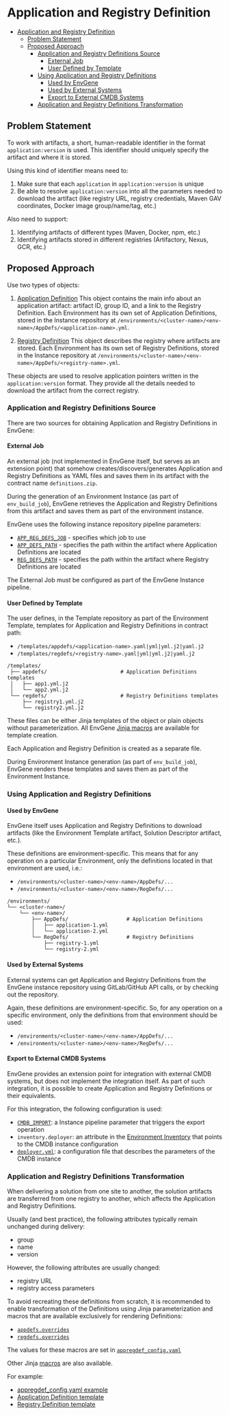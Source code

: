 # Application and Registry Definition

- [Application and Registry Definition](#application-and-registry-definition)
  - [Problem Statement](#problem-statement)
  - [Proposed Approach](#proposed-approach)
    - [Application and Registry Definitions Source](#application-and-registry-definitions-source)
      - [External Job](#external-job)
      - [User Defined by Template](#user-defined-by-template)
    - [Using Application and Registry Definitions](#using-application-and-registry-definitions)
      - [Used by EnvGene](#used-by-envgene)
      - [Used by External Systems](#used-by-external-systems)
      - [Export to External CMDB Systems](#export-to-external-cmdb-systems)
    - [Application and Registry Definitions Transformation](#application-and-registry-definitions-transformation)

## Problem Statement

To work with artifacts, a short, human-readable identifier in the format `application:version` is used. This identifier should uniquely specify the artifact and where it is stored.

Using this kind of identifier means need to:

1. Make sure that each `application` in `application:version` is unique
2. Be able to resolve `application:version` into all the parameters needed to download the artifact (like registry URL, registry credentials, Maven GAV coordinates, Docker image group/name/tag, etc.)

Also need to support:

1. Identifying artifacts of different types (Maven, Docker, npm, etc.)
2. Identifying artifacts stored in different registries (Artifactory, Nexus, GCR, etc.)

## Proposed Approach

Use two types of objects:

1. [Application Definition](/docs/envgene-objects.md#application-definition)
   This object contains the main info about an application artifact: artifact ID, group ID, and a link to the Registry Definition.
   Each Environment has its own set of Application Definitions, stored in the Instance repository at `/environments/<cluster-name>/<env-name>/AppDefs/<application-name>.yml`.

2. [Registry Definition](/docs/envgene-objects.md#registry-definition)
   This object describes the registry where artifacts are stored.
   Each Environment has its own set of Registry Definitions, stored in the Instance repository at `/environments/<cluster-name>/<env-name>/AppDefs/<registry-name>.yml`.

These objects are used to resolve application pointers written in the `application:version` format. They provide all the details needed to download the artifact from the correct registry.

### Application and Registry Definitions Source

There are two sources for obtaining Application and Registry Definitions in EnvGene:

#### External Job

An external job (not implemented in EnvGene itself, but serves as an extension point) that somehow creates/discovers/generates Application and Registry Definitions as YAML files and saves them in its artifact with the contract name `definitions.zip`.

During the generation of an Environment Instance (as part of `env_build_job`), EnvGene retrieves the Application and Registry Definitions from this artifact and saves them as part of the environment instance.

EnvGene uses the following instance repository pipeline parameters:

- [`APP_REG_DEFS_JOB`](/docs/instance-pipeline-parameters.md#app_reg_defs_job) - specifies which job to use
- [`APP_DEFS_PATH`](/docs/instance-pipeline-parameters.md#app_defs_path) - specifies the path within the artifact where Application Definitions are located
- [`REG_DEFS_PATH`](/docs/instance-pipeline-parameters.md#reg_defs_path) - specifies the path within the artifact where Registry Definitions are located

The External Job must be configured as part of the EnvGene Instance pipeline.

#### User Defined by Template

The user defines, in the Template repository as part of the Environment Template, templates for Application and Registry Definitions in contract path:

- `/templates/appdefs/<application-name>.yaml|yml|yml.j2|yaml.j2`
- `/templates/regdefs/<registry-name>.yaml|yml|yml.j2|yaml.j2`

```text
/templates/
 ├── appdefs/                        # Application Definitions templates
 │   ├── app1.yml.j2
 │   └── app2.yml.j2
 └── regdefs/                        # Registry Definitions templates
     ├── registry1.yml.j2
     └── registry2.yml.j2
```

These files can be either Jinja templates of the object or plain objects without parameterization. All EnvGene [Jinja macros](/docs/template-macros.md#jinja-macros) are available for template creation.

Each Application and Registry Definition is created as a separate file.

During Environment Instance generation (as part of `env_build_job`), EnvGene renders these templates and saves them as part of the Environment Instance.

### Using Application and Registry Definitions

#### Used by EnvGene

EnvGene itself uses Application and Registry Definitions to download artifacts (like the Environment Template artifact, Solution Descriptor artifact, etc.).

These definitions are environment-specific. This means that for any operation on a particular Environment, only the definitions located in that environment are used, i.e.:

- `/environments/<cluster-name>/<env-name>/AppDefs/...`
- `/environments/<cluster-name>/<env-name>/RegDefs/...`

```text
/environments/
└── <cluster-name>/
    └── <env-name>/
        ├── AppDefs/                   # Application Definitions
        │   ├── application-1.yml
        │   └── application-2.yml
        └── RegDefs/                   # Registry Definitions
            ├── registry-1.yml
            └── registry-2.yml
```

#### Used by External Systems

External systems can get Application and Registry Definitions from the EnvGene instance repository using GitLab/GitHub API calls, or by checking out the repository.

Again, these definitions are environment-specific. So, for any operation on a specific environment, only the definitions from that environment should be used:

- `/environments/<cluster-name>/<env-name>/AppDefs/...`
- `/environments/<cluster-name>/<env-name>/RegDefs/...`

#### Export to External CMDB Systems

EnvGene provides an extension point for integration with external CMDB systems, but does not implement the integration itself. As part of such integration, it is possible to create Application and Registry Definitions or their equivalents.

For this integration, the following configuration is used:

- [`CMDB_IMPORT`](/docs/instance-pipeline-parameters.md#cmdb_import): a Instance pipeline parameter that triggers the export operation
- `inventory.deployer`: an attribute in the [Environment Inventory](/docs/envgene-configs.md#env_definitionyml) that points to the CMDB instance configuration
- [`deployer.yml`](/docs/envgene-configs.md#deployeryml): a configuration file that describes the parameters of the CMDB instance

### Application and Registry Definitions Transformation

When delivering a solution from one site to another, the solution artifacts are transferred from one registry to another, which affects the Application and Registry Definitions.

Usually (and best practice), the following attributes typically remain unchanged during delivery:

- group
- name
- version

However, the following attributes are usually changed:

- registry URL
- registry access parameters

To avoid recreating these definitions from scratch, it is recommended to enable transformation of the Definitions using Jinja parameterization and macros that are available exclusively for rendering Definitions:

- [`appdefs.overrides`](/docs/template-macros.md#appdefsoverrides)
- [`regdefs.overrides`](/docs/template-macros.md#regdefsoverrides)

The values for these macros are set in [`appregdef_config.yaml`](/docs/envgene-configs.md#appregdef_configyaml)

Other Jinja [macros](/docs/template-macros.md#jinja-macros) are also available.

For example:

- [appregdef_config.yaml example](/test_data/configuration/appregdef_config.yaml)
- [Application Definition template](/test_data/test_templates/appdefs/application-1.yaml.j2)
- [Registry Definition template](/test_data/test_templates/regdefs/registry-1.yaml.j2)

